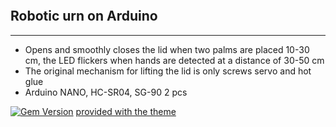 <table height="30"></table> 

## Robotic urn on Arduino
---
- Opens and smoothly closes the lid when two palms are placed 10-30 cm, the LED flickers when hands are detected at a distance of 30-50 cm
- The original mechanism for lifting the lid is only screws servo and hot glue
- Arduino NANO, HC-SR04, SG-90 2 pcs

[![Gem Version](https://badge.fury.io/rb/jekyll-theme-minimal.svg)](https://badge.fury.io/rb/jekyll-theme-minimal)
[provided with the theme](https://github.com/pages-themes/minimal/tree/master/_includes)


